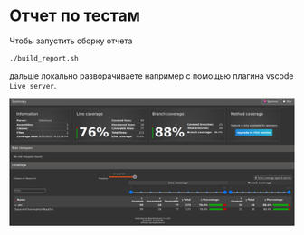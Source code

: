 # Отчет по тестам

Чтобы запустить сборку отчета
```bash
./build_report.sh
```
дальше локально разворачиваете например с помощью плагина vscode `Live server`.

![покрытие кода тестами](images/report2.png)
